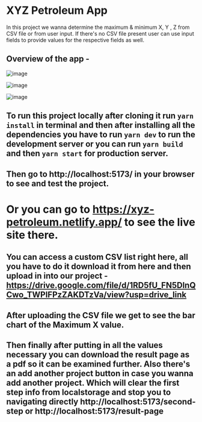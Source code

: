 

# XYZ Petroleum App

In this project we wanna determine the maximum & minimum X, Y , Z from CSV file or from user input. If there's no CSV file present user can use input fields to provide values for the respective fields as well.

## Overview of the app - 

![image](https://github.com/ArshadChowdhury/csv-parser-app/assets/86738490/0dd3ccb3-b4f2-4dfa-9b51-78cc69579708)

![image](https://github.com/ArshadChowdhury/csv-parser-app/assets/86738490/f4f1d279-d0af-4ab3-b580-010f28cb7f7d)

![image](https://github.com/ArshadChowdhury/csv-parser-app/assets/86738490/fb71a5dc-28d3-42af-946e-029300047a69)

## To run this project locally after cloning it run ```yarn install``` in terminal and then after installing all the dependencies you have to run ```yarn dev``` to run the development server or you can run ```yarn build``` and then ```yarn start``` for production server.

## Then go to http://localhost:5173/ in your browser to see and test the project.

# Or you can go to https://xyz-petroleum.netlify.app/ to see the live site there.

## You can access a custom CSV list right here, all you have to do it download it from here and then upload in into our project - https://drive.google.com/file/d/1RD5fU_FN5DlnQCwo_TWPIFPzZAKDTzVa/view?usp=drive_link

## After uploading the CSV file we get to see the bar chart of the Maximum X value.

## Then finally after putting in all the values necessary you can download the result page as a pdf so it can be examined further. Also there's an add another project button in case you wanna add another project. Which will clear the first step info from localstorage and stop you to navigating directly http://localhost:5173/second-step or http://localhost:5173/result-page
